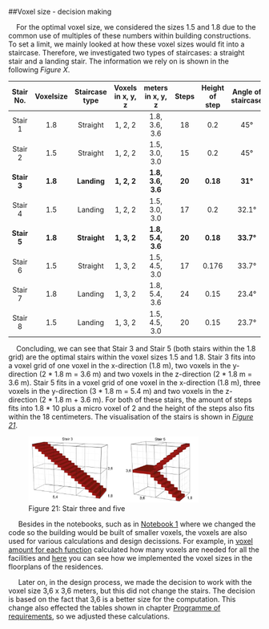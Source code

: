 ##Voxel size - decision making

&nbsp;&nbsp;&nbsp;&nbsp;For the optimal voxel size, we considered the sizes 1.5 and 1.8 due to the common use of multiples of these numbers within building constructions. To set a limit, we mainly looked at how these voxel sizes would fit into a staircase. Therefore, we investigated two types of staircases: a straight stair and a landing stair. The information we rely on is shown in the following *Figure X*.

| Stair No. | Voxelsize | Staircase type | Voxels in x, y, z | meters in x, y, z | Steps | Height of step | Angle of staircase |
| :---: | :---: | :---: | :---: | :---: | :---: | :---: | :---: |
| Stair 1 | 1.8 | Straight | 1, 2, 2 | 1.8, 3.6, 3.6 | 18 | 0.2 | 45° |
| Stair 2 | 1.5 | Straight | 1, 2, 2 | 1.5, 3.0, 3.0 | 15 | 0.2 | 45° |
| **Stair 3** | **1.8** | **Landing** | **1, 2, 2** | **1.8, 3.6, 3.6** | **20** | **0.18** | **31°** |
| Stair 4 | 1.5 | Landing | 1, 2, 2 | 1.5, 3.0, 3.0 | 17 | 0.2 | 32.1° |
| **Stair 5** | **1.8** | **Straight** | **1, 3, 2** | **1.8, 5.4, 3.6** | **20** | **0.18** | **33.7°** |
| Stair 6 | 1.5 | Straight | 1, 3, 2 | 1.5, 4.5, 3.0 | 17 | 0.176 | 33.7° |
| Stair 7 | 1.8 | Landing | 1, 3, 2 | 1.8, 5.4, 3.6 | 24 | 0.15 | 23.4° |
| Stair 8 | 1.5 | Landing | 1, 3, 2 | 1.5, 4.5, 3.0 | 20 | 0.15 | 23.7° |

&nbsp;&nbsp;&nbsp;&nbsp;Concluding, we can see that Stair 3 and Stair 5 (both stairs within the 1.8 grid) are the optimal stairs within the voxel sizes 1.5 and 1.8. Stair 3 fits into a voxel grid of one voxel in the x-direction (1.8 m), two voxels in the y-direction (2 * 1.8 m = 3.6 m) and two voxels in the z-direction (2 * 1.8 m = 3.6 m). Stair 5 fits in a voxel grid of one voxel in the x-direction (1.8 m), three voxels in the y-direction (3 * 1.8 m = 5.4 m) and two voxels in the z-direction (2 * 1.8 m + 3.6 m). For both of these stairs, the amount of steps fits into 1.8 * 10 plus a micro voxel of 2 and the height of the steps also fits within the 18 centimeters. The visualisation of the stairs is shown in [*Figure 21*](img\2\2_stairs.jpg).


<figure>
  <img src="..\img\2\2_stairs.jpg" alt="Stair three and five" style="width:80%; height:80%;">
  <figcaption>Figure 21: Stair three and five</figcaption>
</figure>

&nbsp;&nbsp;&nbsp;&nbsp; Besides in the notebooks, such as in [Notebook 1](/a2.2_Notebook1/#notebook-1-voxelisation) where we changed the code so the building would be built of smaller voxels, the voxels are also used for various calculations and design decissions. For example, in [voxel amount for each function](/a2.1_Product/#voxel-amount-for-each-function) calculated how many voxels are needed for all the facilities and [here](/a4.2_Results/#floorplans-residences) you can  see how we implemented the voxel sizes in the floorplans of the residences.

&nbsp;&nbsp;&nbsp;&nbsp; Later on, in the design process, we made the decision to work with the voxel size 3,6 x 3,6 meters, but this did not change the stairs. The decision is based on the fact that 3,6 is a better size for the computation.
This change also effected the tables shown in chapter [Programme of requirements](/a1.1_Process/#programme-of-requirements), so we adjusted these calculations.